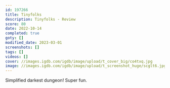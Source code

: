 ```yaml
---
id: 197266
title: Tinyfolks
description: Tinyfolks - Review
score: 80
date: 2022-10-14
completed: true
goty: []
modified_date: 2023-03-01
screenshots: []
tags: []
videos: []
cover: //images.igdb.com/igdb/image/upload/t_cover_big/co4txq.jpg
image: //images.igdb.com/igdb/image/upload/t_screenshot_huge/scglt6.jpg
---
```

Simplified darkest dungeon! Super fun.